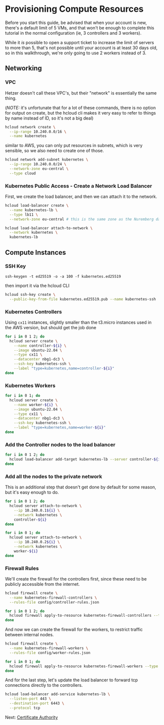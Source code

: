 # Provisioning Compute Resources

Before you start this guide, be advised that when your account is new, there's a default limit of 5 VMs, and that won't be enough to complete this tutorial in the normal configuration (ie, 3 controllers and 3 workers).

While it _is_ possible to open a support ticket to increase the limit of servers to more than 5, that's not possible until your account is at least 30 days old, so in this walkthrough, we're only going to use 2 workers instead of 3.

## Networking

### VPC

Hetzer doesn't call these VPC's, but their "network" is essentially the same thing.

(*NOTE:* it's unfortunate that for a lot of these commands, there is no option for output on create, but the hcloud cli makes it very easy to refer to things by name instead of ID, so it's not a big deal)

```sh
hcloud network create \
  --ip-range 10.240.0.0/16 \
  --name kubernetes
```

similar to AWS, you can only put resources in subnets, which is very sensible, so we also need to create one of those.

```sh
hcloud network add-subnet kubernetes \
  --ip-range 10.240.0.0/24 \
  --network-zone eu-central \
  --type cloud
```

### Kubernetes Public Access - Create a Network Load Balancer

First, we create the load balancer, and then we can attach it to the network.

```sh
hcloud load-balancer create \
  --name kubernetes-lb \
  --type lb11 \
  --network-zone eu-central # this is the same zone as the Nuremberg data center, which is where we created the network

hcloud load-balancer attach-to-network \
  --network kubernetes \
  kubernetes-lb
```

## Compute Instances

### SSH Key

```
ssh-keygen -t ed25519 -o -a 100 -f kubernetes.ed25519
```

then import it via the hcloud CLI

```sh
hcloud ssh-key create \
  --public-key-from-file kubernetes.ed25519.pub --name kubernetes-ssh
```

### Kubernetes Controllers

Using `cx11` instances, slightly smaller than the t3.micro instances used in the AWS version, but should get the job done

```sh
for i in 0 1 2; do
  hcloud server create \
    --name controller-${i} \
    --image ubuntu-22.04 \
    --type cx11 \
    --datacenter nbg1-dc3 \
    --ssh-key kubernetes-ssh \
    --label "type=kubernetes,name=controller-${i}"
done
```

### Kubernetes Workers

```sh
for i in 0 1; do
  hcloud server create \
    --name worker-${i} \
    --image ubuntu-22.04 \
    --type cx11 \
    --datacenter nbg1-dc3 \
    --ssh-key kubernetes-ssh \
    --label "type=kubernetes,name=worker-${i}"
done
```

### Add the Controller nodes to the load balancer

```sh
for i in 0 1 2; do
  hcloud load-balancer add-target kubernetes-lb --server controller-${i}
done
```

### Add all the nodes to the private network

This is an additional step that doesn't get done by default for some reason, but it's easy enough to do.

```sh
for i in 0 1 2; do
  hcloud server attach-to-network \
    --ip 10.240.0.1${i} \
    --network kubernetes \
    controller-${i}
done

for i in 0 1; do
  hcloud server attach-to-network \
    --ip 10.240.0.2${i} \
    --network kubernetes \
    worker-${i}
done
```

### Firewall Rules

We'll create the firewall for the controllers first, since these need to be publicly accessible from the internet.

```sh
hcloud firewall create \
  --name kubernetes-firewall-controllers \
  --rules-file config/controller-rules.json

for i in 0 1 2; do
  hcloud firewall apply-to-resource kubernetes-firewall-controllers --type server --server controller-${i}
done
```

And now we can create the firewall for the workers, to restrict traffic between internal nodes.

```sh
hcloud firewall create \
  --name kubernetes-firewall-workers \
  --rules-file config/worker-rules.json

for i in 0 1; do
  hcloud firewall apply-to-resource kubernetes-firewall-workers --type server --server worker-${i}
done
```

And for the last step, let's update the load balancer to forward tcp connections directly to the controllers.

```sh
hcloud load-balancer add-service kubernetes-lb \
  --listen-port 443 \
  --destination-port 6443 \
  --protocol tcp
```

Next: [Certificate Authority](04-certificate-authority.md)
